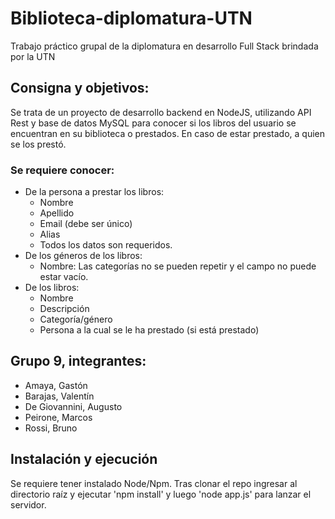 # Biblioteca-diplomatura-UTN

Trabajo práctico grupal de la diplomatura en desarrollo Full Stack brindada por la UTN

## Consigna y objetivos:

Se trata de un proyecto de desarrollo backend en NodeJS, utilizando API Rest y base de datos MySQL para conocer si los libros del usuario se encuentran en su biblioteca o prestados. En caso de estar prestado, a quien se los prestó.

### Se requiere conocer:

- De la persona a prestar los libros:
  - Nombre
  - Apellido
  - Email (debe ser único)
  - Alias
  - Todos los datos son requeridos.
- De los géneros de los libros:
  - Nombre: Las categorías no se pueden repetir y el campo no puede estar vacío.
- De los libros:
  - Nombre
  - Descripción
  - Categoría/género
  - Persona a la cual se le ha prestado (si está prestado)

## Grupo 9, integrantes:

- Amaya, Gastón
- Barajas, Valentín
- De Giovannini, Augusto
- Peirone, Marcos
- Rossi, Bruno

## Instalación y ejecución

Se requiere tener instalado Node/Npm.
Tras clonar el repo ingresar al directorio raíz y ejecutar 'npm install' y luego 'node app.js' para lanzar el servidor.
